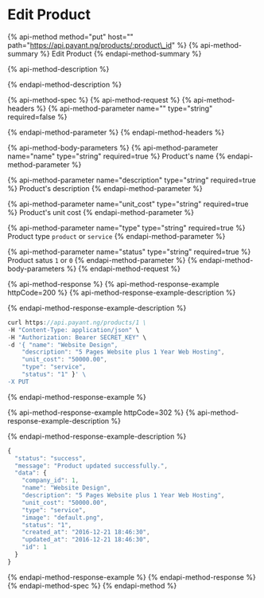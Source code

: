 # Edit Product

{% api-method method="put" host="" path="https://api.payant.ng/products/:product\_id" %}
{% api-method-summary %}
Edit Product
{% endapi-method-summary %}

{% api-method-description %}

{% endapi-method-description %}

{% api-method-spec %}
{% api-method-request %}
{% api-method-headers %}
{% api-method-parameter name="" type="string" required=false %}

{% endapi-method-parameter %}
{% endapi-method-headers %}

{% api-method-body-parameters %}
{% api-method-parameter name="name" type="string" required=true %}
Product's name
{% endapi-method-parameter %}

{% api-method-parameter name="description" type="string" required=true %}
Product's description
{% endapi-method-parameter %}

{% api-method-parameter name="unit\_cost" type="string" required=true %}
Product's unit cost
{% endapi-method-parameter %}

{% api-method-parameter name="type" type="string" required=true %}
Product type `product` or `service`
{% endapi-method-parameter %}

{% api-method-parameter name="status" type="string" required=true %}
Product satus `1` or `0`
{% endapi-method-parameter %}
{% endapi-method-body-parameters %}
{% endapi-method-request %}

{% api-method-response %}
{% api-method-response-example httpCode=200 %}
{% api-method-response-example-description %}

{% endapi-method-response-example-description %}

```javascript
curl https://api.payant.ng/products/1 \
-H "Content-Type: application/json" \
-H "Authorization: Bearer SECRET_KEY" \
-d '{ "name": "Website Design",
    "description": "5 Pages Website plus 1 Year Web Hosting",
    "unit_cost": "50000.00",
    "type": "service",
    "status": "1" }' \
-X PUT 
```
{% endapi-method-response-example %}

{% api-method-response-example httpCode=302 %}
{% api-method-response-example-description %}

{% endapi-method-response-example-description %}

```javascript
{
  "status": "success",
  "message": "Product updated successfully.",
  "data": {
    "company_id": 1,
    "name": "Website Design",
    "description": "5 Pages Website plus 1 Year Web Hosting",
    "unit_cost": "50000.00",
    "type": "service",
    "image": "default.png",
    "status": "1",
    "created_at": "2016-12-21 18:46:30",
    "updated_at": "2016-12-21 18:46:30",
    "id": 1
  }
}
```
{% endapi-method-response-example %}
{% endapi-method-response %}
{% endapi-method-spec %}
{% endapi-method %}

